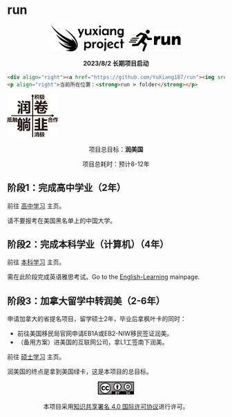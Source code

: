 # run

<p align="center"><img src="./assets/yxproj_logo.svg" alt="SVG Image" height="60">&nbsp&nbsp&nbsp<img src="./assets/run_logo.svg" alt="SVG Image" height="50"></p>
<p align="center"><strong>2023/8/2 长期项目启动</strong></p>

```html
<div align="right"><a href="https://github.com/YuXiang187/run"><img src="./assets/run_logo.svg" alt="SVG Image" height="50"></a></div>
<p align="right">当前所在位置：<strong>run > folder</strong></p>
```

<img src="./assets/young_analyse.svg" alt="SVG Image" height="100">
<p align="center">项目总目标：<strong>润美国</strong></p>
<p align="center">项目总耗时：预计8-12年</p>

## 阶段1：完成高中学业（2年）

前往 [高中学习](./高中/README.md) 主页。

请不要报考在美国黑名单上的中国大学。

## 阶段2：完成本科学业（计算机）（4年）

前往 [本科学习](./本科/README.md) 主页。

需在此阶段完成英语雅思考试。Go to the [English-Learning](./English/README.md) mainpage.

## 阶段3：加拿大留学中转润美（2-6年）

申请加拿大的省提名项目，留学硕士2年，毕业后拿枫叶卡的同时：

* 前往美国移民局官网申请EB1A或EB2-NIW移民签证润美。
* （备用方案）进美国的互联网公司，拿L1工签南下润美。

前往 [硕士学习](./硕士/README.md) 主页。

润美国的终点是拿到美国绿卡，这是本项目的总目标。

<div align="center"><a href="https://creativecommons.org/licenses/by-sa/4.0/deed.zh"><img src="./assets/license.svg" alt="SVG Image" height="30"></a><p>本项目采用<a href="https://creativecommons.org/licenses/by-sa/4.0/deed.zh">知识共享署名 4.0 国际许可协议</a>进行许可。</p></div>